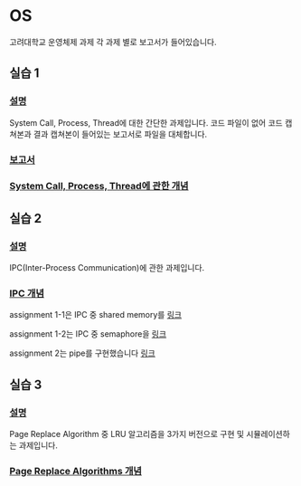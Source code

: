 # OS
고려대학교 운영체제 과제
각 과제 별로 보고서가 들어있습니다.

## 실습 1
### [설명](https://github.com/Yeon-junLee/OS/blob/main/%EC%8B%A4%EC%8A%B51/2022%20%EC%9A%B4%EC%98%81%EC%B2%B4%EC%A0%9C%20%EC%8B%A4%EC%8A%B51%20%EA%B3%BC%EC%A0%9C%EC%84%A4%EB%AA%85(1).pdf)

System Call, Process, Thread에 대한 간단한 과제입니다.
코드 파일이 없어 코드 캡쳐본과 결과 캡쳐본이 들어있는 보고서로 파일을 대체합니다.

### [보고서](https://github.com/Yeon-junLee/OS/blob/main/%EC%8B%A4%EC%8A%B51/2017320208_%EC%9D%B4%EC%97%B0%EC%A4%80%20%EC%8B%A4%EC%8A%B51%20%EB%B3%B4%EA%B3%A0%EC%84%9C.pdf)

### [System Call, Process, Thread에 관한 개념](https://github.com/Yeon-junLee/OS/blob/main/%EC%8B%A4%EC%8A%B51/%5B2022-1%ED%95%99%EA%B8%B0%20%EC%9A%B4%EC%98%81%EC%B2%B4%EC%A0%9C%20%EC%8B%A4%EC%8A%B51%5D%20%EC%8B%9C%EC%8A%A4%ED%85%9C%20%EC%BD%9C%2C%ED%94%84%EB%A1%9C%EC%84%B8%EC%8A%A4%2C%EC%8A%A4%EB%A0%88%EB%93%9C(1).pdf)

## 실습 2
### [설명](https://github.com/Yeon-junLee/OS/blob/main/%EC%8B%A4%EC%8A%B52/2022%20%EC%9A%B4%EC%98%81%EC%B2%B4%EC%A0%9C%20%EC%8B%A4%EC%8A%B5%202%20%EA%B3%BC%EC%A0%9C%EC%84%A4%EB%AA%85.pdf)

IPC(Inter-Process Communication)에 관한 과제입니다.  
### [IPC 개념](https://github.com/Yeon-junLee/OS/blob/main/%EC%8B%A4%EC%8A%B52/%5B2022-1%ED%95%99%EA%B8%B0%20%EC%9A%B4%EC%98%81%EC%B2%B4%EC%A0%9C%20%EC%8B%A4%EC%8A%B52%5D%20IPC.pdf)  

assignment 1-1은 IPC 중 shared memory를 [링크](https://github.com/Yeon-junLee/OS/tree/main/%EC%8B%A4%EC%8A%B52/ipc_project_master/assignment/assignment_1_1)  

assignment 1-2는 IPC 중 semaphore을 [링크](https://github.com/Yeon-junLee/OS/tree/main/%EC%8B%A4%EC%8A%B52/ipc_project_master/assignment/assignment_1_2)  

assignment 2는 pipe를 구현했습니다 [링크](https://github.com/Yeon-junLee/OS/tree/main/%EC%8B%A4%EC%8A%B52/ipc_project_master/assignment/assignment_2)

## 실습 3
### [설명](https://github.com/Yeon-junLee/OS/blob/main/%EC%8B%A4%EC%8A%B53/OS_Lab03_assignment.pdf)

Page Replace Algorithm 중 LRU 알고리즘을 3가지 버전으로 구현 및 시뮬레이션하는 과제입니다.
### [Page Replace Algorithms 개념](https://github.com/Yeon-junLee/OS/blob/main/%EC%8B%A4%EC%8A%B53/OS_Lab03_%EC%9E%90%EB%A3%8C.pdf)


